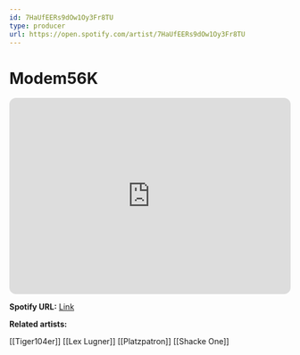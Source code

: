 ```yaml
---
id: 7HaUfEERs9dOw1Oy3Fr8TU
type: producer
url: https://open.spotify.com/artist/7HaUfEERs9dOw1Oy3Fr8TU
---
```

# Modem56K

<iframe style="border-radius:12px" src="https://open.spotify.com/embed/artist/7HaUfEERs9dOw1Oy3Fr8TU" width="100%" height="352" frameBorder="0" allowfullscreen="" allow="autoplay; clipboard-write; encrypted-media; fullscreen; picture-in-picture" loading="lazy"></iframe>

**Spotify URL:** [Link](https://open.spotify.com/artist/7HaUfEERs9dOw1Oy3Fr8TU)

**Related artists:**

[[Tiger104er]]
[[Lex Lugner]]
[[Platzpatron]]
[[Shacke One]]
